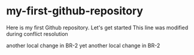 # my-first-github-repository
Here is my first Github repository. Let's get started
This line was modified during conflict resolution

another local change in BR-2
yet another local change in BR-2
